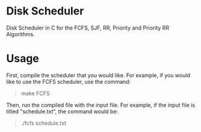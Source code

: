 # Disk Scheduler
Disk Scheduler in C for the FCFS, SJF, RR, Priority and Priority RR Algorithms.

# Usage
First, compile the scheduler that you would like. For example, if you would like to use the FCFS scheduler, use the command: 
> make FCFS 

Then, run the compiled file with the input file. For example, if the input file is titled "schedule.txt", the command would be:
> ./fcfs schedule.txt
